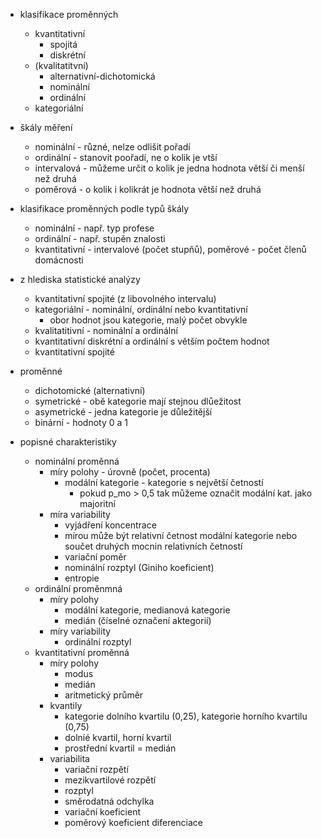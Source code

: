 * klasifikace proměnných
    * kvantitativní
        * spojitá
        * diskrétní
    * (kvalitatitvní)
        * alternativní-dichotomická
        * nominální
        * ordinální
    * kategoriální
* škály měření
    * nominální - různé, nelze odlišit pořadí
    * ordinální - stanovit poořadí, ne o kolik je vtší
    * intervalová - můžeme určit o kolik je jedna hodnota větší či menší než druhá
    * poměrová - o kolik i kolikrát je hodnota větší než druhá
* klasifikace proměnných podle typů škály
    * nominální - např. typ profese
    * ordinální - např. stupěn znalosti
    * kvantitativní - intervalové (počet stupňů), poměrové - počet členů domácnosti
* z hlediska statistické analýzy
    * kvantitativní spojité (z libovolného intervalu)
    * kategoriální - nominální, ordinální nebo kvantitativní
        * obor hodnot jsou kategorie, malý počet obvykle
    * kvalitatitivní - nominální a ordinální
    * kvantitativní diskrétní a ordinální s větším počtem hodnot
    * kvantitativní spojité
* proměnné
    * dichotomické (alternativní)
    * symetrické - obě kategorie mají stejnou dlůežitost
    * asymetrické - jedna kategorie je důležitější
    * binární - hodnoty 0 a 1

* popisné charakteristiky
    * nominální proměnná
        * míry polohy - úrovně (počet, procenta)
            * modální kategorie - kategorie s největší četností
                * pokud p_mo > 0,5 tak můžeme označit modální kat. jako majoritní
        * míra variability
            * vyjádření koncentrace
            * mírou může být relativní četnost modální kategorie nebo součet druhých mocnin relativních četností
            * variační poměr
            * nominální rozptyl (Giniho koeficient)
            * entropie
    * ordinální proměnmná
        * míry polohy
            * modální kategorie, medianová kategorie
            * medián (číselné označení aktegorií)
        * míry variability
            * ordinální rozptyl
    * kvantitativní proměnná
        * míry polohy
            * modus
            * medián
            * aritmetický průměr
        * kvantily
            * kategorie dolního kvartilu (0,25), kategorie horního kvartilu (0,75)
            * dolníé kvartil, horní kvartil
            * prostřední kvartil = medián
        * variabilita
            * variační rozpětí
            * mezikvartilové rozpětí
            * rozptyl
            * směrodatná odchylka
            * variační koeficient
            * poměrový koeficient diferenciace
            